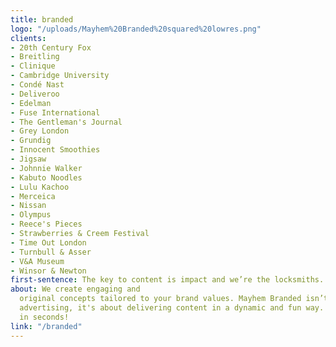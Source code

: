 ```yaml
---
title: branded
logo: "/uploads/Mayhem%20Branded%20squared%20lowres.png"
clients:
- 20th Century Fox
- Breitling
- Clinique
- Cambridge University
- Condé Nast
- Deliveroo
- Edelman
- Fuse International
- The Gentleman's Journal
- Grey London
- Grundig
- Innocent Smoothies
- Jigsaw
- Johnnie Walker
- Kabuto Noodles
- Lulu Kachoo
- Merceica
- Nissan
- Olympus
- Reece's Pieces
- Strawberries & Creem Festival
- Time Out London
- Turnbull & Asser
- V&A Museum
- Winsor & Newton
first-sentence: The key to content is impact and we’re the locksmiths.
about: We create engaging and
  original concepts tailored to your brand values. Mayhem Branded isn’t about traditional
  advertising, it's about delivering content in a dynamic and fun way. Talking points
  in seconds!
link: "/branded"
---
```


